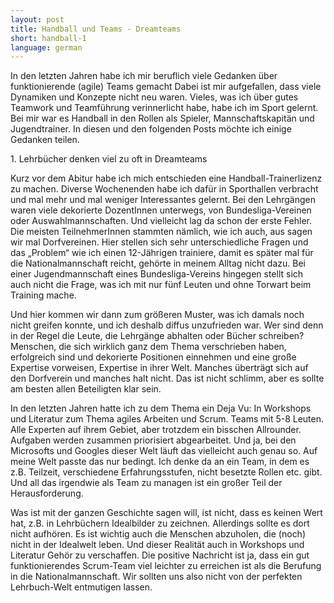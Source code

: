 ```yaml
---
layout: post
title: Handball und Teams - Dreamteams
short: handball-1
language: german
---
```


In den letzten Jahren habe ich mir beruflich viele Gedanken über funktionierende (agile) Teams gemacht Dabei ist mir aufgefallen, dass viele Dynamiken und Konzepte nicht neu waren. Vieles, was ich über gutes Teamwork und Teamführung verinnerlicht habe, habe ich im Sport gelernt. Bei mir war es Handball in den Rollen als Spieler, Mannschaftskapitän und Jugendtrainer. In diesen und den folgenden Posts möchte ich einige Gedanken teilen.

1\. Lehrbücher denken viel zu oft in Dreamteams


Kurz vor dem Abitur habe ich mich entschieden eine Handball-Trainerlizenz zu machen. Diverse Wochenenden habe ich dafür in Sporthallen verbracht und mal mehr und mal weniger Interessantes gelernt. Bei den Lehrgängen waren viele dekorierte DozentInnen unterwegs, von Bundesliga-Vereinen oder Auswahlmannschaften. Und vielleicht lag da schon der erste Fehler. Die meisten TeilnehmerInnen stammten nämlich, wie ich auch, aus sagen wir mal Dorfvereinen. Hier stellen sich sehr unterschiedliche Fragen und das „Problem“ wie ich einen 12-Jährigen trainiere, damit es später mal für die Nationalmannschaft reicht, gehörte in meinem Alltag nicht dazu. Bei einer Jugendmannschaft eines Bundesliga-Vereins hingegen stellt sich auch nicht die Frage, was ich mit nur fünf Leuten und ohne Torwart beim Training mache.

Und hier kommen wir dann zum größeren Muster, was ich damals noch nicht greifen konnte, und ich deshalb diffus unzufrieden war. Wer sind denn in der Regel die Leute, die Lehrgänge abhalten oder Bücher schreiben? Menschen, die sich wirklich ganz dem Thema verschrieben haben, erfolgreich sind und dekorierte Positionen einnehmen und eine große Expertise vorweisen, Expertise in ihrer Welt. Manches überträgt sich auf den Dorfverein und manches halt nicht. Das ist nicht schlimm, aber es sollte am besten allen Beteiligten klar sein.

In den letzten Jahren hatte ich zu dem Thema ein Deja Vu: In Workshops und Literatur zum Thema agiles Arbeiten und Scrum. Teams mit 5-8 Leuten. Alle Experten auf ihrem Gebiet, aber trotzdem ein bisschen Allrounder. Aufgaben werden zusammen priorisiert abgearbeitet. Und ja, bei den Microsofts und Googles dieser Welt läuft das vielleicht auch genau so. Auf meine Welt passte das nur bedingt. Ich denke da an ein Team, in dem es z.B. Teilzeit, verschiedene Erfahrungsstufen, nicht besetzte Rollen etc. gibt. Und all das irgendwie als Team zu managen ist ein großer Teil der Herausforderung.

Was ist mit der ganzen Geschichte sagen will, ist nicht, dass es keinen Wert hat, z.B. in Lehrbüchern Idealbilder zu zeichnen. Allerdings sollte es dort nicht aufhören. Es ist wichtig auch die Menschen abzuholen, die (noch) nicht in der Idealwelt leben. Und dieser Realität auch in Workshops und Literatur Gehör zu verschaffen. Die positive Nachricht ist ja, dass ein gut funktionierendes Scrum-Team viel leichter zu erreichen ist als die Berufung in die Nationalmannschaft. Wir sollten uns also nicht von der perfekten Lehrbuch-Welt entmutigen lassen.